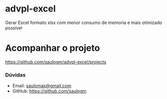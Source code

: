 # advpl-excel
Gerar Excel formato xlsx com menor consumo de memoria e mais otimizado possível

# Acompanhar o projeto
https://github.com/saulogm/advpl-excel/projects

### Dúvidas
- Email: saulomax@gmail.com
- GitHub: https://github.com/saulogm
